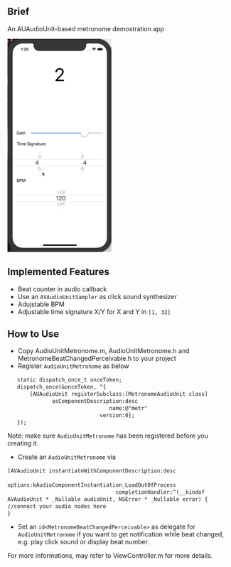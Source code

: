 ## Brief
An AUAudioUnit-based metronome demostration app

![demo image](metronome.gif)

## Implemented Features
 - Beat counter in audio callback
 - Use an `AVAudioUnitSampler` as click sound synthesizer
 - Adujstable BPM
 - Adjustable time signature X/Y for X and Y in `[1, 32]`

## How to Use
 - Copy AudioUnitMetronome.m,  AudioUnitMetronome.h and MetronomeBeatChangedPerceivable.h to your project
 - Register `AudioUnitMetronome` as below
 
 ```
    static dispatch_once_t onceToken;
    dispatch_once(&onceToken, ^{
        [AUAudioUnit registerSubclass:[MetronomeAudioUnit class]
               asComponentDescription:desc
                                 name:@"metr"
                              version:0];
    });
 ```
   Note: make sure `AudioUnitMetronome` has been registered before you creating it.
 - Create an `AudioUnitMetronome` via 

 ```
 [AVAudioUnit instantiateWithComponentDescription:desc
                                             options:kAudioComponentInstantiation_LoadOutOfProcess
                                   completionHandler:^(__kindof AVAudioUnit * _Nullable audioUnit, NSError * _Nullable error) {
//connect your audio nodes here
}
 ```
 - Set an `id<MetronomeBeatChangedPerceivable>` as delegate for `AudioUnitMetronome` if you want to get notification while beat changed, e.g. play click sound or display beat number.

 
For more informations, may refer to ViewController.m for more details.
 


